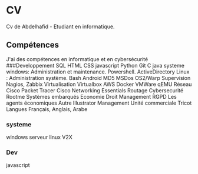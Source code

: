 # CV
Cv de Abdelhafid - Etudiant en informatique.
## Compétences
J'ai des compétences en informatique et en cybersécurité
###Developpement
SQL
HTML
CSS
javascript
Python
Git
C
java
systeme
windows: Administration et maintenance. Powershell. ActiveDirectory
Linux : Administration système. Bash
Android
MD5
MSDos
OS2/Warp
Supervision Nagios, Zabbix
Virtualisation
Virtualbox
AWS
Docker
VMWare
qEMU
Réseau
Cisco Packet Tracer
Cisco Networking Essentials
Routage
Cybersecurité
Rootme
Systèmes embarqués
Economie Droit Management
RGPD
Les agents économiques
Autre
Illustrator
Management Unité commerciale
Tricot
Langues
Français, Anglais, Arabe

### systeme
windows serveur
linux
V2X
### Dev
javascript
